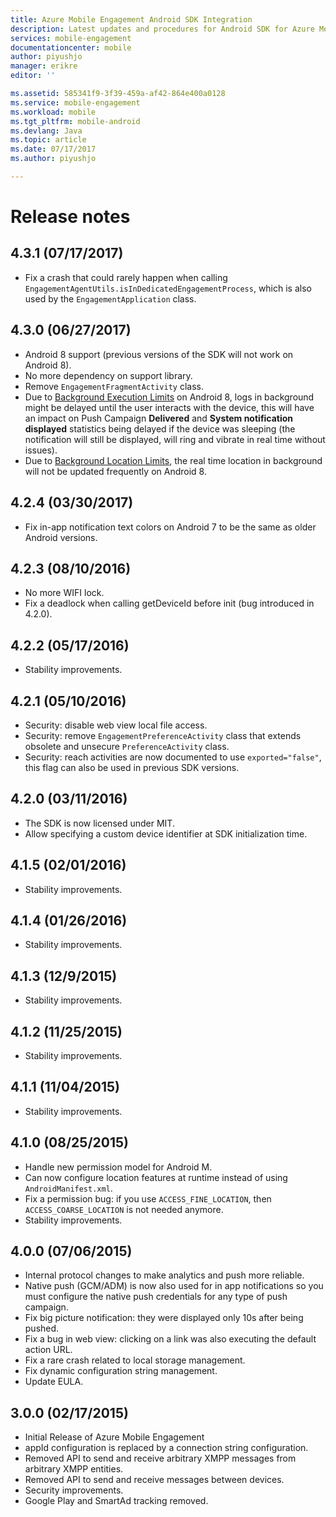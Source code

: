 ```yaml
---
title: Azure Mobile Engagement Android SDK Integration
description: Latest updates and procedures for Android SDK for Azure Mobile Engagement
services: mobile-engagement
documentationcenter: mobile
author: piyushjo
manager: erikre
editor: ''

ms.assetid: 585341f9-3f39-459a-af42-864e400a0128
ms.service: mobile-engagement
ms.workload: mobile
ms.tgt_pltfrm: mobile-android
ms.devlang: Java
ms.topic: article
ms.date: 07/17/2017
ms.author: piyushjo

---
```

# Release notes

## 4.3.1 (07/17/2017)
* Fix a crash that could rarely happen when calling `EngagementAgentUtils.isInDedicatedEngagementProcess`, which is also used by the `EngagementApplication` class.

## 4.3.0 (06/27/2017)
* Android 8 support (previous versions of the SDK will not work on Android 8).
* No more dependency on support library.
* Remove `EngagementFragmentActivity` class.
* Due to [Background Execution Limits](https://developer.android.com/preview/features/background.html) on Android 8, logs in background might be delayed until the user interacts with the device, this will have an impact on Push Campaign **Delivered** and **System notification displayed** statistics being delayed if the device was sleeping (the notification will still be displayed, will ring and vibrate in real time without issues).
* Due to [Background Location Limits](https://developer.android.com/preview/features/background-location-limits.html), the real time location in background will not be updated frequently on Android 8.

## 4.2.4 (03/30/2017)
* Fix in-app notification text colors on Android 7 to be the same as older Android versions.

## 4.2.3 (08/10/2016)
* No more WIFI lock.
* Fix a deadlock when calling getDeviceId before init (bug introduced in 4.2.0).

## 4.2.2 (05/17/2016)
* Stability improvements.

## 4.2.1 (05/10/2016)
* Security: disable web view local file access.
* Security: remove `EngagementPreferenceActivity` class that extends obsolete and unsecure `PreferenceActivity` class.
* Security: reach activities are now documented to use `exported="false"`, this flag can also be used in previous SDK versions.

## 4.2.0 (03/11/2016)
* The SDK is now licensed under MIT.
* Allow specifying a custom device identifier at SDK initialization time.

## 4.1.5 (02/01/2016)
* Stability improvements.

## 4.1.4 (01/26/2016)
* Stability improvements.

## 4.1.3 (12/9/2015)
* Stability improvements.

## 4.1.2 (11/25/2015)
* Stability improvements.

## 4.1.1 (11/04/2015)
* Stability improvements.

## 4.1.0 (08/25/2015)
* Handle new permission model for Android M.
* Can now configure location features at runtime instead of using  `AndroidManifest.xml`.
* Fix a permission bug: if you use `ACCESS_FINE_LOCATION`, then `ACCESS_COARSE_LOCATION` is not needed anymore.
* Stability improvements.

## 4.0.0 (07/06/2015)
* Internal protocol changes to make analytics and push more reliable.
* Native push (GCM/ADM) is now also used for in app notifications so you must configure the native push credentials for any type of push campaign.
* Fix big picture notification: they were displayed only 10s after being pushed.
* Fix a bug in web view: clicking on a link was also executing the default action URL.
* Fix a rare crash related to local storage management.
* Fix dynamic configuration string management.
* Update EULA.

## 3.0.0 (02/17/2015)
* Initial Release of Azure Mobile Engagement
* appId configuration is replaced by a connection string configuration.
* Removed API to send and receive arbitrary XMPP messages from arbitrary XMPP entities.
* Removed API to send and receive messages between devices.
* Security improvements.
* Google Play and SmartAd tracking removed.

